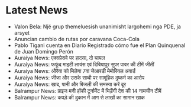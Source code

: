 # Latest News
-  Valon Bela: Një grup themeluesish unanimisht largohemi nga PDE, ja arsyet
-  Anuncian cambio de rutas por caravana Coca-Cola
-  Pablo Tigani cuenta en Diario Registrado cómo fue el Plan Quinquenal de Juan Domingo Perón
-  Auraiya News: एक्सप्रेसवे पर हादसा, दो घायल
-  Auraiya News: फफूंद माइटी लायंस एवं दिबियापुर सुपर पावर की टीमें जीतीं
-  Auraiya News: औरैया को मिलेगा 7वां जेआरडी मेमोरियल अवार्ड
-  Auraiya News: जीजा और उसके साथी पर सामूहिक दुष्कर्म का आरोप
-  Auraiya News: खाद, पानी और बिजली की समस्या करें दूर
-  Balrampur News: प्राइज मनी हॉकी टूर्नामेंट में भिड़ेेंगी देश की 14 नामचीन टीमें
-  Balrampur News: कपड़े की दुकान में आग से लाखों का सामान खाक

